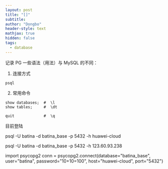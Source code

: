 ```yaml
---
layout: post
title: "[]"
subtitle: 
author: "Dongbo"
header-style: text
mathjax: true
hidden: false
tags:
  - database
---
```


记录 PG 一些语法（用法）与 MySQL 的不同：

1. 连接方式
```
psql
``` 

2. 常用命令
```
show databases;  #  \l
show tables;     #  \dt

quit             #  \q
```


目前登陆

psql -U batina -d batina_base -p 5432 -h huawei-cloud

psql -U batina -d batina_base -p 5432 -h 123.60.93.238

import psycopg2
conn = psycopg2.connect(database="batina_base", user="batina", password="10+10=100", host="huawei-cloud", port="5432")

